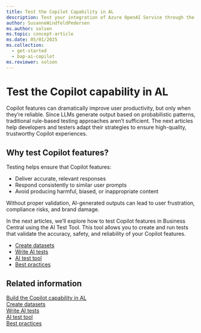 ```yaml
---
title: Test the Copilot Capability in AL
description: Test your integration of Azure OpenAI Service through the AI module of Business Central.
author: SusanneWindfeldPedersen
ms.author: solsen
ms.topic: concept-article
ms.date: 05/01/2025
ms.collection:
  - get-started
  - bap-ai-copilot
ms.reviewer: solsen
---
```


# Test the Copilot capability in AL

Copilot features can dramatically improve user productivity, but only when they’re reliable. Since LLMs generate output based on probabilistic patterns, traditional rule-based testing approaches aren’t sufficient. The next articles help developers and testers adapt their strategies to ensure high-quality, trustworthy Copilot experiences.

## Why test Copilot features?

Testing helps ensure that Copilot features:

- Deliver accurate, relevant responses  
- Respond consistently to similar user prompts  
- Avoid producing harmful, biased, or inappropriate content  

Without proper validation, AI-generated outputs can lead to user frustration, compliance risks, and brand damage.

In the next articles, we’ll explore how to test Copilot features in Business Central using the AI Test Tool. This tool allows you to create and run tests that validate the accuracy, safety, and reliability of your Copilot features.

- [Create datasets](ai-test-copilot-datasets.md)  
- [Write AI tests](ai-test-copilot-ai-tests.md)  
- [AI test tool](ai-test-copilot-testtool.md)  
- [Best practices](ai-test-copilot-bestpractices.md)  


## Related information

[Build the Copilot capability in AL](ai-build-copilot-in-al.md)  
[Create datasets](ai-test-copilot-datasets.md)  
[Write AI tests](ai-test-copilot-ai-tests.md)  
[AI test tool](ai-test-copilot-testtool.md)  
[Best practices](ai-test-copilot-bestpractices.md)  